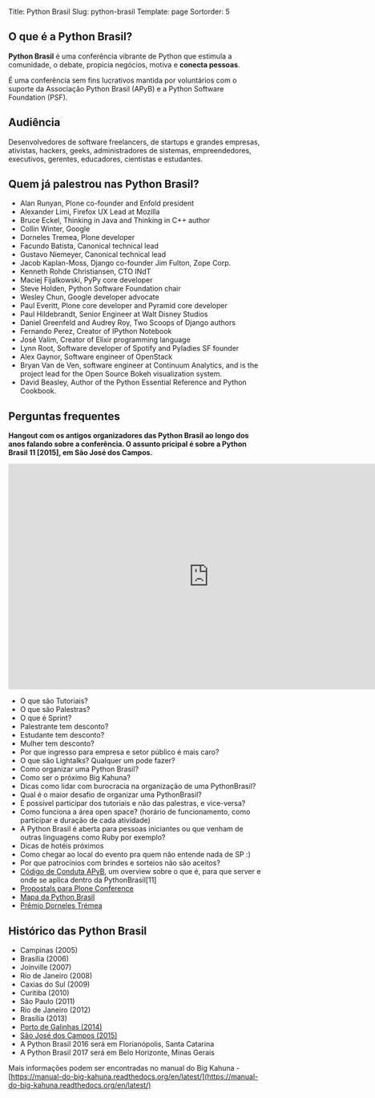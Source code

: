 Title: Python Brasil
Slug: python-brasil
Template: page
Sortorder: 5

## O que é a Python Brasil?

**Python Brasil** é uma conferência vibrante de Python que estimula a comunidade, o debate, propicia negócios, motiva e **conecta pessoas**. 

É uma conferência sem fins lucrativos mantida por voluntários com o suporte da Associação Python Brasil (APyB) e a Python Software Foundation (PSF).

## Audiência

Desenvolvedores de software freelancers, de startups e grandes empresas, ativistas, hackers, geeks, administradores de sistemas, empreendedores, executivos, gerentes, educadores, cientistas e estudantes.

## Quem já palestrou nas Python Brasil?

- Alan Runyan, Plone co-founder and Enfold president 
- Alexander Limi, Firefox UX Lead at Mozilla 
- Bruce Eckel, Thinking in Java and Thinking in C++ author 
- Collin Winter, Google 
- Dorneles Tremea, Plone developer 
- Facundo Batista, Canonical technical lead 
- Gustavo Niemeyer, Canonical technical lead 
- Jacob Kaplan-Moss, Django co-founder Jim Fulton, Zope Corp. 
- Kenneth Rohde Christiansen, CTO INdT 
- Maciej Fijalkowski, PyPy core developer 
- Steve Holden, Python Software Foundation chair 
- Wesley Chun, Google developer advocate 
- Paul Everitt, Plone core developer and Pyramid core developer 
- Paul Hildebrandt, Senior Engineer at Walt Disney Studios 
- Daniel Greenfeld and Audrey Roy, Two Scoops of Django authors 
- Fernando Perez, Creator of IPython Notebook
- José Valim, Creator of Elixir programming language
- Lynn Root, Software developer of Spotify and Pyladies SF founder
- Alex Gaynor, Software engineer of OpenStack
- Bryan Van de Ven, software engineer at Continuum Analytics, and is the project lead for the Open Source Bokeh visualization system.
- David Beasley, Author of the Python Essential Reference and Python Cookbook. 

## Perguntas frequentes

**Hangout com os antigos organizadores das Python Brasil ao longo dos anos falando sobre a conferência. O assunto pricipal é sobre a Python Brasil 11 [2015], em São José dos Campos.**

<iframe width="800" height="450" src="https://www.youtube.com/embed/YEWVyRF9zfw" frameborder="0" allowfullscreen></iframe>

- O que são Tutoriais?
- O que são Palestras?
- O que é Sprint?
- Palestrante tem desconto?
- Estudante tem desconto?
- Mulher tem desconto?
- Por que ingresso para empresa e setor público é mais caro?
- O que são Lightalks? Qualquer um pode fazer?
- Como organizar uma Python Brasil?
- Como ser o próximo Big Kahuna?
- Dicas como lidar com burocracia na organização de uma PythonBrasil?
- Qual é o maior desafio de organizar uma PythonBrasil?
- É possível participar dos tutoriais e não das palestras, e vice-versa?
- Como funciona a área open space? (horário de funcionamento, como participar e duração de cada atividade)
- A Python Brasil é aberta para pessoas iniciantes ou que venham de outras linguagens como Ruby por exemplo?
- Dicas de hotéis próximos
- Como chegar ao local do evento pra quem não entende nada de SP :)
- Por que patrocínios com brindes e sorteios não são aceitos?
- [Código de Conduta APyB](https://github.com/pythonbrasil/codigo-de-conduta), um overview sobre o que é, para que server e onde se aplica dentro da PythonBrasil[11]
- [Propostals para Plone Conference](https://plone.org/events/conferences/plone-conference-2016/2016-call-for-proposals)
- [Mapa da Python Brasil](https://mapa-pybr11.herokuapp.com/)
- [Prêmio Dorneles Trémea](https://www.youtube.com/watch?v=SlmB-g7uJdo)

## Histórico das Python Brasil

- Campinas (2005)
- Brasília (2006) 
- Joinville (2007)
- Rio de Janeiro (2008)
- Caxias do Sul (2009)
- Curitiba (2010)
- São Paulo (2011)
- Rio de Janeiro (2012)
- Brasília (2013)
- [Porto de Galinhas (2014)](http://2014.pythonbrasil.org.br/)
- [São José dos Campos (2015)](http://pythonbrasil.github.io/pythonbrasil11-site/)
- A Python Brasil 2016 será em Florianópolis, Santa Catarina 
- A Python Brasil 2017 será em Belo Horizonte, Minas Gerais

Mais informações podem ser encontradas no manual do Big Kahuna - [https://manual-do-big-kahuna.readthedocs.org/en/latest/](https://manual-do-big-kahuna.readthedocs.org/en/latest/)

 

